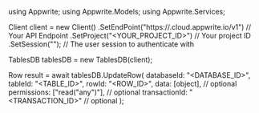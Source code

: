 using Appwrite;
using Appwrite.Models;
using Appwrite.Services;

Client client = new Client()
    .SetEndPoint("https://<REGION>.cloud.appwrite.io/v1") // Your API Endpoint
    .SetProject("<YOUR_PROJECT_ID>") // Your project ID
    .SetSession(""); // The user session to authenticate with

TablesDB tablesDB = new TablesDB(client);

Row result = await tablesDB.UpdateRow(
    databaseId: "<DATABASE_ID>",
    tableId: "<TABLE_ID>",
    rowId: "<ROW_ID>",
    data: [object], // optional
    permissions: ["read("any")"], // optional
    transactionId: "<TRANSACTION_ID>" // optional
);